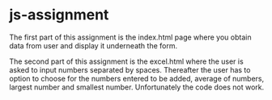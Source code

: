 # js-assignment

The first part of this assignment is the index.html page where you obtain data from user and display it underneath the form.

The second part of this assignment is the excel.html where the user is asked to input numbers separated by spaces. Thereafter the user has to 
option to choose for the numbers entered to be added, average of numbers, largest number and smallest number. Unfortunately the code does not work. 
